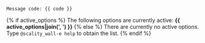 `Message code: {{ code }}`

{% if active_options %}
The following options are currently active: **{{ active_options|join(', ') }}**
{% else %}
There are currently no active options. Type `@scality_wall-e help`
to obtain the list.
{% endif %}
